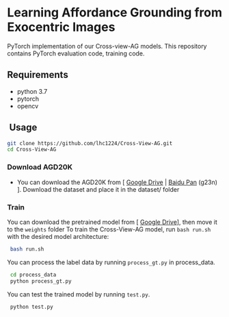 # Learning Affordance Grounding from Exocentric Images
PyTorch implementation of our Cross-view-AG models. This repository contains PyTorch evaluation code, training code.

## Requirements <a name="5"></a> 
  - python 3.7 
  - pytorch 
  - opencv
## ️ Usage <a name="6"></a> 

```bash  
git clone https://github.com/lhc1224/Cross-View-AG.git
cd Cross-View-AG
```
### Download AGD20K <a name="41"></a> 
- You can download the AGD20K from [ [Google Drive](https://drive.google.com/file/d/1OEz25-u1uqKfeuyCqy7hmiOv7lIWfigk/view?usp=sharing) | [Baidu Pan](https://pan.baidu.com/s/1IRfho7xDAT0oJi5_mvP1sg) (g23n) ].
Download the dataset and place it in the dataset/ folder
### Train <a name="61"></a> 
You can download the pretrained model from [ [Google Drive](https://drive.google.com/file/d/1TqnkTTw0W5Kbx9PArHMvyzlmCBr9K5zZ/view?usp=share_link)], then move it to the `weights` folder
To train the Cross-View-AG model, run `bash run.sh` with the desired model architecture:
```bash  
 bash run.sh   
```
You can process the label data by running `process_gt.py` in process_data.
```bash  
 cd process_data
 python process_gt.py  
```
You can test the trained model by running `test.py`.

```bash  
 python test.py  
```

